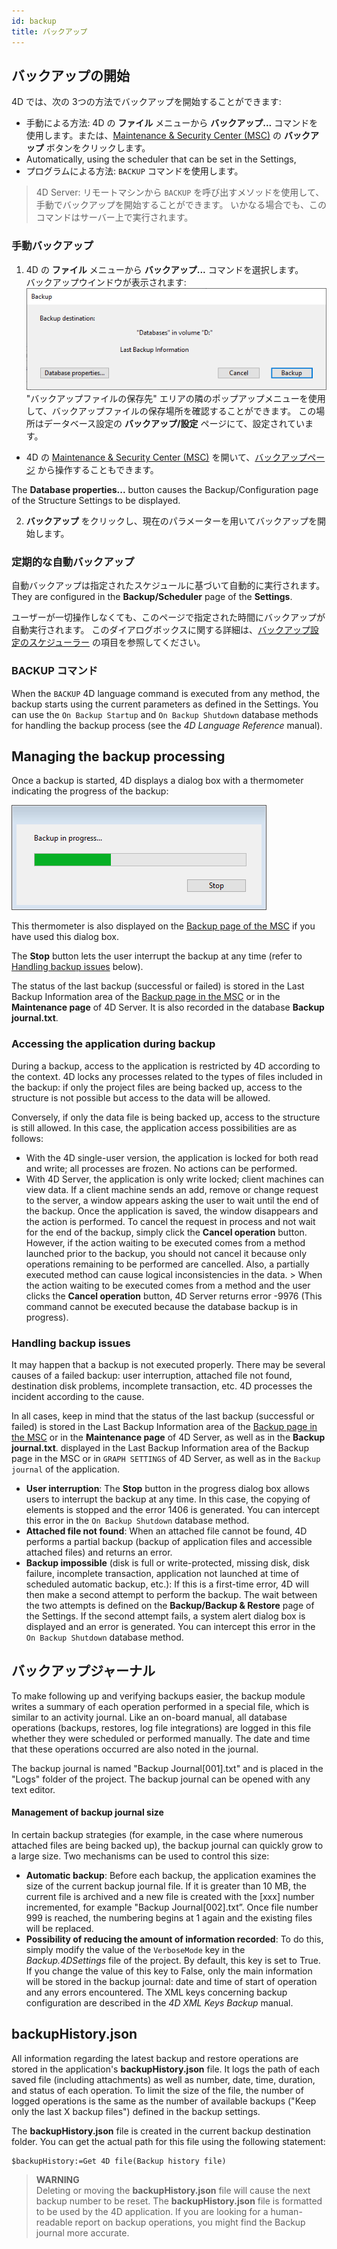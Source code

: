 ```yaml
---
id: backup
title: バックアップ
---
```



## バックアップの開始

4D では、次の 3つの方法でバックアップを開始することができます:

- 手動による方法: 4D の **ファイル** メニューから **バックアップ...** コマンドを使用します。または、[Maintenance & Security Center (MSC)](MSC/backup.md) の **バックアップ** ボタンをクリックします。
- Automatically, using the scheduler that can be set in the Settings,
- プログラムによる方法: `BACKUP` コマンドを使用します。

> 4D Server: リモートマシンから `BACKUP` を呼び出すメソッドを使用して、手動でバックアップを開始することができます。 いかなる場合でも、このコマンドはサーバー上で実行されます。

### 手動バックアップ

1. 4D の **ファイル** メニューから **バックアップ...** コマンドを選択します。   
   バックアップウインドウが表示されます: ![](assets/en/Backup/backup01.png) "バックアップファイルの保存先" エリアの隣のポップアップメニューを使用して、バックアップファイルの保存場所を確認することができます。 この場所はデータベース設定の **バックアップ/設定** ページにて、設定されています。

- 4D の [Maintenance & Security Center (MSC)](MSC/overview.md) を開いて、[バックアップページ](MSC/backup.md) から操作することもできます。

The **Database properties...** button causes the Backup/Configuration page of the Structure Settings to be displayed.

 2. **バックアップ** をクリックし、現在のパラメーターを用いてバックアップを開始します。


### 定期的な自動バックアップ

自動バックアップは指定されたスケジュールに基づいて自動的に実行されます。 They are configured in the **Backup/Scheduler** page of the **Settings**.

ユーザーが一切操作しなくても、このページで指定された時間にバックアップが自動実行されます。 このダイアログボックスに関する詳細は、[バックアップ設定のスケジューラー](settings.md#スケジューラー) の項目を参照してください。


### BACKUP コマンド

When the `BACKUP` 4D language command is executed from any method, the backup starts using the current parameters as defined in the Settings. You can use the `On Backup Startup` and `On Backup Shutdown` database methods for handling the backup process (see the *4D Language Reference* manual).


## Managing the backup processing

Once a backup is started, 4D displays a dialog box with a thermometer indicating the progress of the backup:

![](assets/en/Backup/backupProgress.png)

This thermometer is also displayed on the [Backup page of the MSC](MSC/backup.md) if you have used this dialog box.

The **Stop** button lets the user interrupt the backup at any time (refer to [Handling backup issues](backup.md#handling-backup-issues) below).

The status of the last backup (successful or failed) is stored in the Last Backup Information area of the [Backup page in the MSC](MSC/backup.md) or in the **Maintenance page** of 4D Server. It is also recorded in the database **Backup journal.txt**.

### Accessing the application during backup

During a backup, access to the application is restricted by 4D according to the context. 4D locks any processes related to the types of files included in the backup: if only the project files are being backed up, access to the structure is not possible but access to the data will be allowed.

Conversely, if only the data file is being backed up, access to the structure is still allowed. In this case, the application access possibilities are as follows:

- With the 4D single-user version, the application is locked for both read and write; all processes are frozen. No actions can be performed.
- With 4D Server, the application is only write locked; client machines can view data. If a client machine sends an add, remove or change request to the server, a window appears asking the user to wait until the end of the backup. Once the application is saved, the window disappears and the action is performed. To cancel the request in process and not wait for the end of the backup, simply click the **Cancel operation** button. However, if the action waiting to be executed comes from a method launched prior to the backup, you should not cancel it because only operations remaining to be performed are cancelled. Also, a partially executed method can cause logical inconsistencies in the data. > When the action waiting to be executed comes from a method and the user clicks the **Cancel operation** button, 4D Server returns error -9976 (This command cannot be executed because the database backup is in progress).

### Handling backup issues

It may happen that a backup is not executed properly. There may be several causes of a failed backup: user interruption, attached file not found, destination disk problems, incomplete transaction, etc. 4D processes the incident according to the cause.

In all cases, keep in mind that the status of the last backup (successful or failed) is stored in the Last Backup Information area of the [Backup page in the MSC](MSC/backup.md) or in the **Maintenance page** of 4D Server, as well as in the **Backup journal.txt**. displayed in the Last Backup Information area of the Backup page in the MSC or in `GRAPH SETTINGS` of 4D Server, as well as in the `Backup journal` of the application.

- **User interruption**: The **Stop** button in the progress dialog box allows users to interrupt the backup at any time. In this case, the copying of elements is stopped and the error 1406 is generated. You can intercept this error in the `On Backup Shutdown` database method.
- **Attached file not found**: When an attached file cannot be found, 4D performs a partial backup (backup of application files and accessible attached files) and returns an error.
- **Backup impossible** (disk is full or write-protected, missing disk, disk failure, incomplete transaction, application not launched at time of scheduled automatic backup, etc.): If this is a first-time error, 4D will then make a second attempt to perform the backup. The wait between the two attempts is defined on the **Backup/Backup & Restore** page of the Settings. If the second attempt fails, a system alert dialog box is displayed and an error is generated. You can intercept this error in the `On Backup Shutdown` database method.

## バックアップジャーナル

To make following up and verifying backups easier, the backup module writes a summary of each operation performed in a special file, which is similar to an activity journal. Like an on-board manual, all database operations (backups, restores, log file integrations) are logged in this file whether they were scheduled or performed manually. The date and time that these operations occurred are also noted in the journal.

The backup journal is named "Backup Journal[001].txt" and is placed in the "Logs" folder of the project. The backup journal can be opened with any text editor.

#### Management of backup journal size

In certain backup strategies (for example, in the case where numerous attached files are being backed up), the backup journal can quickly grow to a large size. Two mechanisms can be used to control this size:

- **Automatic backup**: Before each backup, the application examines the size of the current backup journal file. If it is greater than 10 MB, the current file is archived and a new file is created with the [xxx] number incremented, for example "Backup Journal[002].txt”. Once file number 999 is reached, the numbering begins at 1 again and the existing files will be replaced.
- **Possibility of reducing the amount of information recorded**: To do this, simply modify the value of the `VerboseMode` key in the *Backup.4DSettings* file of the project. By default, this key is set to True. If you change the value of this key to False, only the main information will be stored in the backup journal: date and time of start of operation and any errors encountered. The XML keys concerning backup configuration are described in the *4D XML Keys Backup* manual.



## backupHistory.json

All information regarding the latest backup and restore operations are stored in the application's **backupHistory.json** file. It logs the path of each saved file (including attachments) as well as number, date, time, duration, and status of each operation. To limit the size of the file, the number of logged operations is the same as the number of available backups ("Keep only the last X backup files") defined in the backup settings.

The **backupHistory.json** file is created in the current backup destination folder. You can get the actual path for this file using the following statement:

```4d
$backupHistory:=Get 4D file(Backup history file)
```
> **WARNING**  
> Deleting or moving the **backupHistory.json** file will cause the next backup number to be reset.
> The **backupHistory.json** file is formatted to be used by the 4D application. If you are looking for a human-readable report on backup operations, you might find the Backup journal more accurate. 
